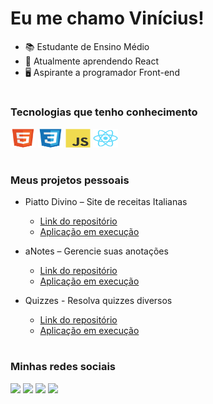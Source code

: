 # Eu me chamo Vinícius!

- 📚 Estudante de Ensino Médio
- 🌱 Atualmente aprendendo React
- 🖥️ Aspirante a programador Front-end

#

### Tecnologias que tenho conhecimento

<div>
  <img alt="ViniMagaa-HTML" height="30" width="40" src="https://raw.githubusercontent.com/devicons/devicon/master/icons/html5/html5-original.svg">
  <img alt="ViniMagaa-CSS" height="30" width="40" src="https://raw.githubusercontent.com/devicons/devicon/master/icons/css3/css3-original.svg">
  <img alt="ViniMagaa-Csharp" height="30" width="40" src="https://raw.githubusercontent.com/devicons/devicon/master/icons/javascript/javascript-original.svg">
  <img alt="ViniMagaa-Csharp" height="30" width="40" src="https://raw.githubusercontent.com/devicons/devicon/master/icons/react/react-original.svg">
</div>

#

### Meus projetos pessoais

- Piatto Divino – Site de receitas Italianas
  - [Link do repositório](https://github.com/vinimagaa/piatto-divino)
  - [Aplicação em execução](https://piatto-divino.vercel.app)

- aNotes – Gerencie suas anotações
  - [Link do repositório](https://github.com/ViniMagaa/anotes)
  - [Aplicação em execução](https://vinimagaa-anotes.vercel.app/)

 - Quizzes - Resolva quizzes diversos
    - [Link do repositório](https://github.com/ViniMagaa/quizzes)
    - [Aplicação em execução](https://vinimagaa-quizzes.vercel.app/)

#

### Minhas redes sociais

<div> 
  <a href="https://instagram.com/vini.magaa" target="_blank"><img src="https://img.shields.io/badge/Instagram-E4405F?style=for-the-badge&logo=instagram&logoColor=white" target="_blank"></a>
  <a href="https://twitter.com/vini_magaa" target="_blank"><img src="https://img.shields.io/badge/Twitter-1DA1F2?style=for-the-badge&logo=twitter&logoColor=white" target="_blank"></a>
  <a href = "mailto:vinisantos2008vs@gmail.com"><img src="https://img.shields.io/badge/-Gmail-%23333?style=for-the-badge&logo=gmail&logoColor=white" target="_blank"></a>
  <a href="#" target="_blank"><img src="https://img.shields.io/badge/-LinkedIn-%230077B5?style=for-the-badge&logo=linkedin&logoColor=white" target="_blank"></a>
</div>
